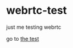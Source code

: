 # webrtc-test
just me testing webrtc

go to [the test](https://ethanrutherford.github.io/webrtc-test/src)

